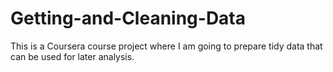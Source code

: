 # Getting-and-Cleaning-Data
This is a Coursera course project where I am going to prepare tidy data that can be used for later analysis.
